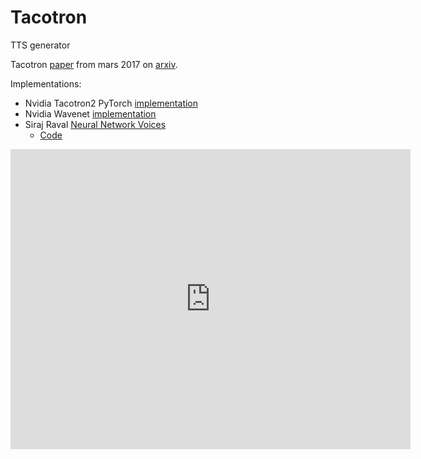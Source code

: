 # Tacotron

TTS generator

Tacotron [paper](https://arxiv.org/pdf/1703.10135.pdf) from mars 2017 on [arxiv](https://arxiv.org/abs/1703.10135).


Implementations:
* Nvidia Tacotron2 PyTorch [implementation](https://github.com/NVIDIA/tacotron2)
* Nvidia Wavenet [implementation](https://github.com/NVIDIA/nv-wavenet)
* Siraj Raval [Neural Network Voices](https://www.youtube.com/watch?v=6KHSPiYlZ-U)
  * [Code](https://github.com/llSourcell/Neural_Network_Voices)

<iframe width="640" height="480" src="https://www.youtube.com/embed/6KHSPiYlZ-U?ecver=1" frameborder="0" allow="autoplay; encrypted-media" allowfullscreen></iframe>
